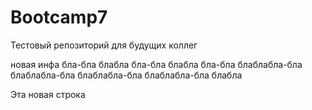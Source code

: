 # Bootcamp7
Тестовый репозиторий для будущих коллег


новая инфа
бла-бла блабла бла-бла блабла бла-бла блаблабла-бла блаблабла-бла блаблабла-бла блаблабла-бла блабла


Эта новая строка